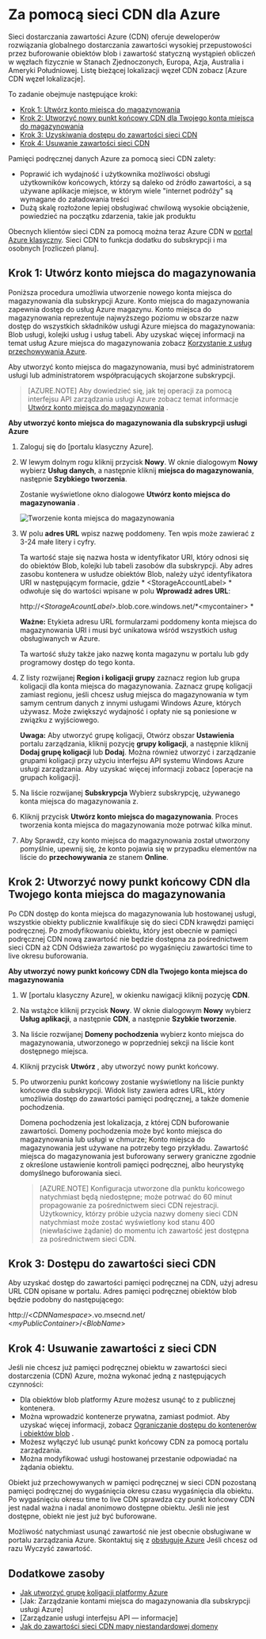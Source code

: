 # <a name="using-cdn-for-azure"></a>Za pomocą sieci CDN dla Azure

Sieci dostarczania zawartości Azure (CDN) oferuje deweloperów rozwiązania globalnego dostarczania zawartości wysokiej przepustowości przez buforowanie obiektów blob i zawartość statyczną wystąpień obliczeń w węzłach fizycznie w Stanach Zjednoczonych, Europa, Azja, Australia i Ameryki Południowej. Listę bieżącej lokalizacji węzeł CDN zobacz [Azure CDN węzeł lokalizacje].

To zadanie obejmuje następujące kroki:

* [Krok 1: Utwórz konto miejsca do magazynowania](#Step1)
* [Krok 2: Utworzyć nowy punkt końcowy CDN dla Twojego konta miejsca do magazynowania](#Step2)
* [Krok 3: Uzyskiwania dostępu do zawartości sieci CDN](#Step3)
* [Krok 4: Usuwanie zawartości sieci CDN](#Step4)

Pamięci podręcznej danych Azure za pomocą sieci CDN zalety:

-   Poprawić ich wydajność i użytkownika możliwości obsługi użytkowników końcowych, którzy są daleko od źródło zawartości, a są używane aplikacje miejsce, w którym wiele "internet podróży" są wymagane do załadowania treści
-   Dużą skalę rozłożone lepiej obsługiwać chwilową wysokie obciążenie, powiedzieć na początku zdarzenia, takie jak produktu

Obecnych klientów sieci CDN za pomocą można teraz Azure CDN w [portal Azure klasyczny]. Sieci CDN to funkcja dodatku do subskrypcji i ma osobnych [rozliczeń planu].

<a id="Step1"> </a>
<h2>Krok 1: Utwórz konto miejsca do magazynowania</h2>

Poniższa procedura umożliwia utworzenie nowego konta miejsca do magazynowania dla subskrypcji Azure. Konto miejsca do magazynowania zapewnia dostęp do usług Azure magazynu. Konto miejsca do magazynowania reprezentuje najwyższego poziomu w obszarze nazw dostęp do wszystkich składników usługi Azure miejsca do magazynowania: Blob usługi, kolejki usług i usług tabeli. Aby uzyskać więcej informacji na temat usług Azure miejsca do magazynowania zobacz [Korzystanie z usług przechowywania Azure](http://msdn.microsoft.com/library/azure/gg433040.aspx).

Aby utworzyć konto miejsca do magazynowania, musi być administratorem usługi lub administratorem współpracujących skojarzone subskrypcji.

> [AZURE.NOTE] Aby dowiedzieć się, jak tej operacji za pomocą interfejsu API zarządzania usługi Azure zobacz temat informacje [Utwórz konto miejsca do magazynowania](http://msdn.microsoft.com/library/windowsazure/hh264518.aspx) .

**Aby utworzyć konto miejsca do magazynowania dla subskrypcji usługi Azure**

1.  Zaloguj się do [portalu klasyczny Azure].
2.  W lewym dolnym rogu kliknij przycisk **Nowy**. W oknie dialogowym **Nowy** wybierz **Usług danych**, a następnie kliknij **miejsca do magazynowania**, następnie **Szybkiego tworzenia**.

    Zostanie wyświetlone okno dialogowe **Utwórz konto miejsca do magazynowania** .

    ![Tworzenie konta miejsca do magazynowania][create-new-storage-account]

4. W polu **adres URL** wpisz nazwę poddomeny. Ten wpis może zawierać z 3-24 małe litery i cyfry.

    Ta wartość staje się nazwa hosta w identyfikator URI, który odnosi się do obiektów Blob, kolejki lub tabeli zasobów dla subskrypcji. Aby adres zasobu kontenera w usłudze obiektów Blob, należy użyć identyfikatora URI w następującym formacie, gdzie * &lt;StorageAccountLabel&gt; * odwołuje się do wartości wpisane w polu **Wprowadź adres URL**:

    http://*&lt;StorageAcountLabel&gt;*.blob.core.windows.net/*&lt;mycontainer&gt; *

    **Ważne:** Etykieta adresu URL formularzami poddomeny konta miejsca do magazynowania URI i musi być unikatowa wśród wszystkich usług obsługiwanych w Azure.

    Ta wartość służy także jako nazwę konta magazynu w portalu lub gdy programowy dostęp do tego konta.

5.  Z listy rozwijanej **Region i koligacji grupy** zaznacz region lub grupa koligacji dla konta miejsca do magazynowania. Zaznacz grupę koligacji zamiast regionu, jeśli chcesz usług miejsca do magazynowania w tym samym centrum danych z innymi usługami Windows Azure, których używasz. Może zwiększyć wydajność i opłaty nie są poniesione w związku z wyjściowego.  

    **Uwaga:** Aby utworzyć grupę koligacji, Otwórz obszar **Ustawienia** portalu zarządzania, kliknij pozycję **grupy koligacji**, a następnie kliknij **Dodaj grupę koligacji** lub **Dodaj**. Można również utworzyć i zarządzanie grupami koligacji przy użyciu interfejsu API systemu Windows Azure usługi zarządzania. Aby uzyskać więcej informacji zobacz [operacje na grupach koligacji].

6. Na liście rozwijanej **Subskrypcja** Wybierz subskrypcję, używanego konta miejsca do magazynowania z.
7.  Kliknij przycisk **Utwórz konto miejsca do magazynowania**. Proces tworzenia konta miejsca do magazynowania może potrwać kilka minut.
8.  Aby Sprawdź, czy konto miejsca do magazynowania został utworzony pomyślnie, upewnij się, że konto pojawia się w przypadku elementów na liście do **przechowywania** ze stanem **Online**.

<a id="Step2"> </a>
<h2>Krok 2: Utworzyć nowy punkt końcowy CDN dla Twojego konta miejsca do magazynowania</h2>

Po CDN dostęp do konta miejsca do magazynowania lub hostowanej usługi, wszystkie obiekty publicznie kwalifikuje się do sieci CDN krawędzi pamięci podręcznej. Po zmodyfikowaniu obiektu, który jest obecnie w pamięci podręcznej CDN nową zawartość nie będzie dostępna za pośrednictwem sieci CDN aż CDN Odświeża zawartość po wygaśnięciu zawartości time to live okresu buforowania.

**Aby utworzyć nowy punkt końcowy CDN dla Twojego konta miejsca do magazynowania**

1. W [portalu klasyczny Azure], w okienku nawigacji kliknij pozycję **CDN**.

2. Na wstążce kliknij przycisk **Nowy**. W oknie dialogowym **Nowy** wybierz **Usług aplikacji**, a następnie **CDN**, a następnie **Szybkie tworzenie**.

3. Na liście rozwijanej **Domeny pochodzenia** wybierz konto miejsca do magazynowania, utworzonego w poprzedniej sekcji na liście kont dostępnego miejsca. 

4. Kliknij przycisk **Utwórz** , aby utworzyć nowy punkt końcowy.

5. Po utworzeniu punkt końcowy zostanie wyświetlony na liście punkty końcowe dla subskrypcji. Widok listy zawiera adres URL, który umożliwia dostęp do zawartości pamięci podręcznej, a także domenie pochodzenia. 

    Domena pochodzenia jest lokalizacja, z której CDN buforowanie zawartości. Domeny pochodzenia może być konto miejsca do magazynowania lub usługi w chmurze; Konto miejsca do magazynowania jest używane na potrzeby tego przykładu. Zawartość miejsca do magazynowania jest buforowany serwery graniczne zgodnie z określone ustawienie kontroli pamięci podręcznej, albo heurystykę domyślnego buforowania sieci. 


    > [AZURE.NOTE] Konfiguracja utworzone dla punktu końcowego natychmiast będą niedostępne; może potrwać do 60 minut propagowanie za pośrednictwem sieci CDN rejestracji. Użytkownicy, którzy próbie użycia nazwy domeny sieci CDN natychmiast może zostać wyświetlony kod stanu 400 (niewłaściwe żądanie) do momentu ich zawartość jest dostępna za pośrednictwem sieci CDN.

<a id="Step3"> </a>
<h2>Krok 3: Dostępu do zawartości sieci CDN</h2> 

Aby uzyskać dostęp do zawartości pamięci podręcznej na CDN, użyj adresu URL CDN opisane w portalu. Adres pamięci podręcznej obiektów blob będzie podobny do następującego:

http://<*CDNNamespace*\>.vo.msecnd.net/ <*myPublicContainer*\>/<*BlobName*\>

<a id="Step4"> </a>
<h2>Krok 4: Usuwanie zawartości z sieci CDN</h2>

Jeśli nie chcesz już pamięci podręcznej obiektu w zawartości sieci dostarczenia (CDN) Azure, można wykonać jedną z następujących czynności:

-   Dla obiektów blob platformy Azure możesz usunąć to z publicznej kontenera.
-   Można wprowadzić kontenerze prywatna, zamiast podmiot. Aby uzyskać więcej informacji, zobacz [Ograniczanie dostępu do kontenerów i obiektów blob](https://azure.microsoft.com/documentation/articles/storage-manage-access-to-resources/#restrict-access-to-containers-and-blobs) .
-   Możesz wyłączyć lub usunąć punkt końcowy CDN za pomocą portalu zarządzania.
-   Można modyfikować usługi hostowanej przestanie odpowiadać na żądania obiektu.

Obiekt już przechowywanych w pamięci podręcznej w sieci CDN pozostaną pamięci podręcznej do wygaśnięcia okresu czasu wygaśnięcia dla obiektu. Po wygaśnięciu okresu time to live CDN sprawdza czy punkt końcowy CDN jest nadal ważna i nadal anonimowo dostępne obiektu. Jeśli nie jest dostępne, obiekt nie jest już być buforowane.

Możliwość natychmiast usunąć zawartość nie jest obecnie obsługiwane w portalu zarządzania Azure. Skontaktuj się z [obsługuje Azure](https://azure.microsoft.com/support/options/) Jeśli chcesz od razu Wyczyść zawartość. 

## <a name="additional-resources"></a>Dodatkowe zasoby

-   [Jak utworzyć grupę koligacji platformy Azure]
-   [Jak: Zarządzanie kontami miejsca do magazynowania dla subskrypcji usługi Azure]
-   [Zarządzanie usługi interfejsu API — informacje]
-   [Jak do zawartości sieci CDN mapy niestandardowej domeny]

  [Create Storage Account]: http://azure.microsoft.com/documentation/articles/storage-create-storage-account/
  [Lokalizacje węzeł Azure CDN]: http://msdn.microsoft.com/library/windowsazure/gg680302.aspx
  [Portal Azure klasyczny]: https://manage.windowsazure.com/
  [plan rozliczeń]: /pricing/calculator/?scenario=full
  [Jak utworzyć grupę koligacji platformy Azure]: http://msdn.microsoft.com/library/azure/ee460798.aspx
  [Overview of the Azure CDN]: http://msdn.microsoft.com/library/windowsazure/ff919703.aspx
  [Informacje o zarządzaniu usługi interfejsu API]: http://msdn.microsoft.com/library/windowsazure/ee460807.aspx
  [Jak do zawartości sieci CDN mapy niestandardowej domeny]: http://msdn.microsoft.com/library/windowsazure/gg680307.aspx


[create-new-storage-account]: ./media/cdn/CDN_CreateNewStorageAcct.png
[Previous Management Portal]: ../../Shared/Media/previous-portal.png
